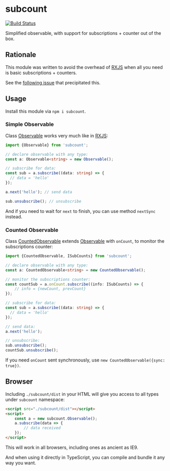 # subcount

[![Build Status](https://travis-ci.org/vitaly-t/subcount.svg?branch=master)](https://travis-ci.org/vitaly-t/subcount)

Simplified observable, with support for subscriptions + counter out of the box. 

## Rationale

This module was written to avoid the overhead of [RXJS] when all you need is basic subscriptions + counters.

See the [following issue](https://stackoverflow.com/questions/56195932/how-to-monitor-number-of-rxjs-subscriptions) that precipitated this.

## Usage

Install this module via `npm i subcount`.

### Simple Observable

Class [Observable] works very much like in [RXJS]: 

```ts
import {Observable} from 'subcount';

// declare observable with any type:
const a: Observable<string> = new Observable();

// subscribe for data:
const sub = a.subscribe((data: string) => {
  // data = 'hello'
});

a.next('hello'); // send data

sub.unsubscribe(); // unsubscribe
```

And if you need to wait for `next` to finish, you can use method `nextSync` instead.

### Counted Observable

Class [CountedObservable] extends [Observable] with `onCount`, to monitor the subscriptions counter:

```ts
import {CountedObservable, ISubCounts} from 'subcount';

// declare observable with any type:
const a: CountedObservable<string> = new CountedObservable();

// monitor the subscriptions counter:
const countSub = a.onCount.subscribe((info: ISubCounts) => {
    // info = {newCount, prevCount} 
});

// subscribe for data:
const sub = a.subscribe((data: string) => {
  // data = 'hello'
});

// send data:
a.next('hello');

// unsubscribe:
sub.unsubscribe();
countSub.unsubscribe();
```

If you need `onCount` sent synchronously, use `new CountedObservable({sync: true})`. 

## Browser

Including `./subcount/dist` in your HTML will give you access to all types under `subcount` namespace:

```html
<script src="./subcount/dist"></script>
<script>
    const a = new subcount.Observable();
    a.subscribe(data => {
        // data received
    });
</script>
``` 

This will work in all browsers, including ones as ancient as IE9.

And when using it directly in TypeScript, you can compile and bundle it any way you want.


[RXJS]:https://github.com/reactivex/rxjs
[Observable]:https://github.com/vitaly-t/subcount/blob/master/src/observable.ts
[CountedObservable]:https://github.com/vitaly-t/subcount/blob/master/src/counts.ts
